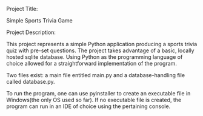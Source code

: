 Project Title:

Simple Sports Trivia Game

Project Description:

This project represents a simple Python application producing a sports trivia quiz with pre-set
questions. The project takes advantage of a basic, locally hosted sqlite database. Using Python
as the programming language of choice allowed for a straightforward implementation of the program.

Two files exist: a main file entitled main.py and a database-handling file called database.py. 

To run the program, one can use pyinstaller to create an executable file in Windows(the only OS 
used so far). If no executable file is created, the program can run in an IDE of choice using
the pertaining console.

